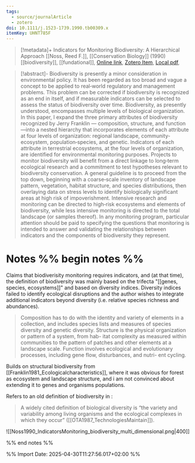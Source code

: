 ```yaml
---
tags:
  - source/journalArticle
  - zotero
doi: 10.1111/j.1523-1739.1990.tb00309.x
itemKey: UHNT785F
---
```

>[!metadata]+
> Indicators for Monitoring Biodiversity: A Hierarchical Approach
> [[Noss, Reed F.]], 
> [[Conservation Biology]] (1990)
> [[biodiversity]], [[fundational]], 
> [Online link](https://conbio.onlinelibrary.wiley.com/doi/10.1111/j.1523-1739.1990.tb00309.x), [Zotero Item](zotero://select/library/items/UHNT785F), [Local pdf](file://C:/Users/aburg/Documents/references/zotero/storage/YP4FZD6M/Noss1990_IndicatorsMonitoring.pdf), 

>[!abstract]-
>Biodiversity is presently a minor consideration in environmental policy. It has been regarded as too broad and vague a concept to be applied to real‐world regulatory and management problems. This problem can be corrected if biodiversity is recognized as an end in itself, and if measurable indicators can be selected to assess the status of biodiversity over time. Biodiversity, as presently understood, encompasses multiple levels of biological organization. In this paper, I expand the three primary attributes of biodiversity recognized by Jerry Franklin — composition, structure, and function—into a nested hierarchy that incorporates elements of each attribute at four levels of organization: regional landscape, community‐ecosystem, population‐species, and genetic. Indicators of each attribute in terrestrial ecosystems, at the four levels of organization, are identified for environmental monitoring purposes. Projects to monitor biodiversity will benefit from a direct linkage to long‐term ecological research and a commitment to test hypotheses relevant to biodiversity conservation. A general guideline is to proceed from the top down, beginning with a coarse‐scale inventory of landscape pattern, vegetation, habitat structure, and species distributions, then overlaying data on stress levels to identify biologically significant areas at high risk of impoverishment. Intensive research and monitoring can be directed to high‐risk ecosystems and elements of biodiversity, while less intensive monitoring is directed to the total landscape (or samples thereof). In any monitoring program, particular attention should be paid to specifying the questions that monitoring is intended to answer and validating the relationships between indicators and the components of biodiversity they represent.

# Notes %% begin notes %%
Claims that biodiverisity monitoring requires indicators, and (at that time), the definition of biodiversity was mainly based on the trifecta "[[genes, species, ecosystems]]" and based on diversity indices. Diversity indices failed to identify ecological disruptions and the author wishes to integrate additional indicators beyond diversity (i.e. relative species richness and abundances). 

> Composition has to do with the identity and variety of elements in a collection, and includes species lists and measures of species diversity and genetic diversity. Structure is the physical organization or pattern of a system, from hab- itat complexity as measured within communities to the pattern of patches and other elements at a landscape scale. Function involves ecological and evolutionary processes, including gene flow, disturbances, and nutri- ent cycling.

Builds on structural biodiversity from [[Franklin1981_Ecologicalcharacteristics]], where it was obvious for forest as ecosystem and landscape structure, and i am not convinced about extending it to genes and organisms populations. 

Refers to an old definition of biodiversity in :
> A widely cited definition of biological diversity is “the variety and variability among living organisms and the ecological complexes in which they occur” ([[OTA1987_TechnologiesMaintain]]).

![[Noss1990_IndicatorsMonitoring_biodiversity_multi_dimensional.png|400]]


%% end notes %%




%% Import Date: 2025-04-30T11:27:56.017+02:00 %%
